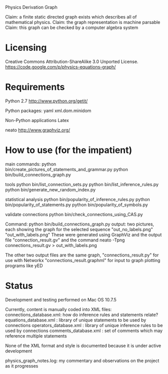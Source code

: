 
Physics Derivation Graph

Claim: a finite static directed graph exists which describes all of mathematical physics. 
Claim: the graph representation is machine parsable
Claim: this graph can be checked by a computer algebra system

# Licensing
Creative Commons Attribution-ShareAlike 3.0 Unported License.
https://code.google.com/p/physics-equations-graph/

# Requirements

Python 2.7
http://www.python.org/getit/

Python packages: 
yaml
xml.dom.minidom

Non-Python applications
Latex

neato
http://www.graphviz.org/

# How to use (for the impatient)

main commands:
    python bin/create_pictures_of_statements_and_grammar.py
    python bin/build_connections_graph.py

tools
    python bin/list_connection_sets.py
    python bin/list_inference_rules.py
    python bin/generate_new_random_index.py

statistical analysis
    python bin/popularity_of_inference_rules.py
    python bin/popularity_of_statements.py
    python bin/popularity_of_symbols.py

validate connections
    python bin/check_connections_using_CAS.py



Command:
python bin/build_connections_graph.py
output: 
two pictures, each showing the graph for the selected sequence
"out_no_labels.png"
"out_with_labels.png"
These were generated using GraphViz and the output file
"connection_result.gv"
and the command 
neato -Tpng connections_result.gv > out_with_labels.png

The other two output files are the same graph,
"connections_result.py"
for use with Networkx
"connections_result.graphml"
for input to graph plotting programs like yED


# Status

Development and testing performed on Mac OS 10.7.5

Currently, content is manually coded into XML files:
connections_database.xml: how do inference rules and statements relate?
equations_database.xml  : library of unique statements to be used by connections
operators_database.xml  : library of unique inference rules to be used by connections
comments_database.xml   : set of comments which may reference multiple statements

None of the XML format and style is documented because it is under active development

physics_graph_notes.log: my commentary and observations on the project as it progresses

